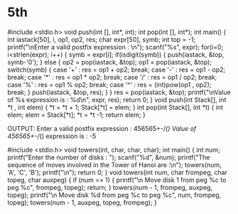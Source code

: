 # 5th
#include <stdio.h>
void push(int [], int*, int);
int pop(int [], int*);
int main()
{
int iastack[50], i, op1, op2, res;
char expr[50], symb;
int top = -1;
printf("\nEnter a valid postfix expression : \n");
scanf("%s", expr);
for(i=0; i<strlen(expr); i++)
{ symb = expr[i];
if(isdigit(symb))
{
push(iastack, &top, symb-'0');
}
else
{
op2 = pop(iastack, &top);
op1 = pop(iastack, &top);
switch(symb)
{ case '+' : res = op1 + op2;
break;
case '-' : res = op1 - op2;
break;
case '*' : res = op1 * op2;
break;
case '/' : res = op1 / op2;
break;
case '%' : res = op1 % op2;
break;
case '^' : res = (int)pow(op1 , op2);
break;
}
push(iastack, &top, res);
}
}
res = pop(iastack, &top);
printf("\nValue of %s expression is : %d\n", expr, res);
return 0;
}
void push(int Stack[], int *t , int elem)
{
*t = *t + 1;
Stack[*t] = elem;
}
int pop(int Stack[], int *t)
{
int elem;
elem = Stack[*t];
*t = *t -1;
return elem;
}

OUTPUT:
Enter a valid postfix expression :
456565+-/*()
Value of 456565+-/*() expression is : -5

#include <stdio.h>
void towers(int, char, char, char);
int main()
{
int num;
printf("Enter the number of disks : ");
scanf("%d", &num);
printf("The sequence of moves involved in the Tower of Hanoi are :\n");
towers(num, 'A', 'C', 'B');
printf("\n");
return 0;
}
void towers(int num, char frompeg, char topeg, char auxpeg)
{
if (num == 1)
{
printf("\n Move disk 1 from peg %c to peg %c", frompeg, topeg);
return;
}
towers(num - 1, frompeg, auxpeg, topeg);
printf("\n Move disk %d from peg %c to peg %c", num, frompeg, topeg);
towers(num - 1, auxpeg, topeg, frompeg);
}




